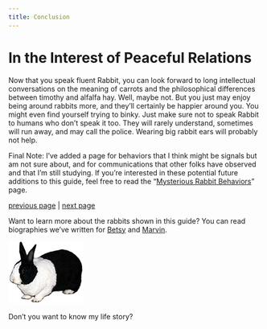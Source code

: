 ```yaml
---
title: Conclusion
---
```


# In the Interest of Peaceful Relations

Now that you speak fluent Rabbit, you can look forward to long intellectual conversations on the meaning of carrots and the philosophical differences between timothy and alfalfa hay. Well, maybe not. But you just may enjoy being around rabbits more, and they’ll certainly be happier around you. You might even find yourself trying to binky. Just make sure not to speak Rabbit to humans who don’t speak it too. They will rarely understand, sometimes will run away, and may call the police. Wearing big rabbit ears will probably not help.

Final Note: I’ve added a page for behaviors that I think might be signals but am not sure about, and for communications that other folks have observed and that I’m still studying. If you’re interested in these potential future additions to this guide, feel free to read the “[Mysterious Rabbit Behaviors](./is-that-all-there-is.md "Is That All There Is?")” page.

[previous page](./did-you-say-binky.md "Did You Say Binky?") | [next page](./bibliography.md "Bibliography")

Want to learn more about the rabbits shown in this guide? You can read biographies we’ve written for [Betsy](/betsy-vanderbun.md "Betsy Vanderbun") and [Marvin](./marvin-underfoot.md "Marvin Underfoot").

![Betsy Vanderbun.](./images/betsy3.gif)

Don’t you want to know my life story?
